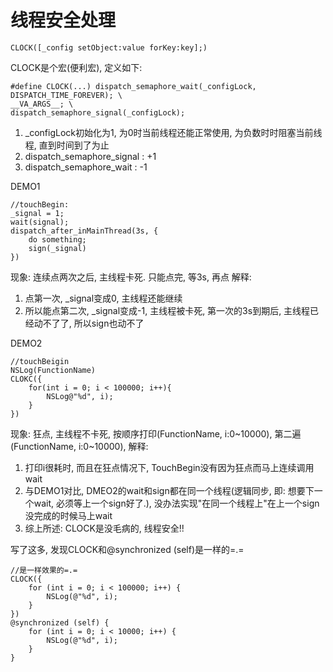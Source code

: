 # 线程安全处理
`CLOCK([_config setObject:value forKey:key];)`

CLOCK是个宏(便利宏), 定义如下:
```
#define CLOCK(...) dispatch_semaphore_wait(_configLock, DISPATCH_TIME_FOREVER); \
__VA_ARGS__; \
dispatch_semaphore_signal(_configLock);
```
1. _configLock初始化为1, 为0时当前线程还能正常使用, 为负数时时阻塞当前线程, 直到时间到了为止
2. dispatch_semaphore_signal : +1
3. dispatch_semaphore_wait : -1

DEMO1
```
//touchBegin:
_signal = 1;
wait(signal);
dispatch_after_inMainThread(3s, {
    do something;
    sign(_signal)
})
```
现象: 连续点两次之后, 主线程卡死. 只能点完, 等3s, 再点
解释: 
1. 点第一次, _signal变成0, 主线程还能继续
2. 所以能点第二次, _signal变成-1, 主线程被卡死, 第一次的3s到期后, 主线程已经动不了了, 所以sign也动不了

DEMO2
```
//touchBeigin
NSLog(FunctionName)
CLOKC({
    for(int i = 0; i < 100000; i++){
        NSLog@"%d", i);
    }
})
```
现象: 狂点, 主线程不卡死, 按顺序打印(FunctionName, i:0~10000), 第二遍(FunctionName, i:0~10000), 
解释:
1. 打印i很耗时, 而且在狂点情况下, TouchBegin没有因为狂点而马上连续调用wait
2. 与DEMO1对比, DMEO2的wait和sign都在同一个线程(逻辑同步, 即: 想要下一个wait, 必须等上一个sign好了.), 没办法实现"在同一个线程上"在上一个sign没完成的时候马上wait
3. 综上所述: CLOCK是没毛病的, 线程安全!!

写了这多, 发现CLOCK和@synchronized (self)是一样的=.=
```
//是一样效果的=.=
CLOCK({
    for (int i = 0; i < 100000; i++) {
        NSLog(@"%d", i);
    }
})
@synchronized (self) {
    for (int i = 0; i < 10000; i++) {
        NSLog(@"%d", i);
    }
}
```

